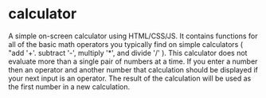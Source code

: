 # calculator
A simple on-screen calculator using HTML/CSS/JS. It contains functions for all of the basic math operators you typically find on simple calculators ( "add '+'. subtract '-', multiply '\*', and divide '/' ). This calculator does not evaluate more than a single pair of numbers at a time. If you enter a number then an operator and another number that calculation should be displayed if your next input is an operator. The result of the calculation will be used as the first number in a new calculation.
